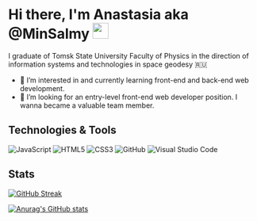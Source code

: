 <h1>Hi there, I'm Anastasia aka @MinSalmy
<img src="https://github.com/blackcater/blackcater/raw/main/images/Hi.gif" height="32"/></h1>
<p>I graduate of Tomsk State University Faculty of Physics in the direction of information systems and technologies in space geodesy 🇷🇺</p>

- 👀 I’m interested in and currently learning front-end and back-end web development. 
- 💞️ I’m looking for an entry-level front-end web developer position. I wanna became a valuable team member. 

<h2>Technologies & Tools</h2>

![JavaScript](https://img.shields.io/badge/javascript-%23323330.svg?style=for-the-badge&logo=javascript&logoColor=%23F7DF1E)
![HTML5](https://img.shields.io/badge/html5-%23E34F26.svg?style=for-the-badge&logo=html5&logoColor=white)
![CSS3](https://img.shields.io/badge/css3-%231572B6.svg?style=for-the-badge&logo=css3&logoColor=white)
![GitHub](https://img.shields.io/badge/github-%23121011.svg?style=for-the-badge&logo=github&logoColor=white)
![Visual Studio Code](https://img.shields.io/badge/Visual%20Studio%20Code-0078d7.svg?style=for-the-badge&logo=visual-studio-code&logoColor=white)

<h2>Stats</h2>
<div style="display=flex">
  
[![GitHub Streak](https://github-readme-streak-stats.herokuapp.com/?user=DenverCoder1)](https://git.io/streak-stats)

[![Anurag's GitHub stats](https://github-readme-stats.vercel.app/api?username=minsalmy)](https://github.com/anuraghazra/github-readme-stats)
</div>

<!---
MinSalmy/MinSalmy is a ✨ special ✨ repository because its `README.md` (this file) appears on your GitHub profile.
You can click the Preview link to take a look at your changes.
--->
